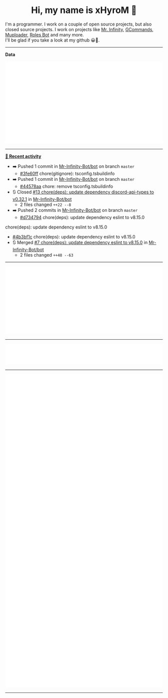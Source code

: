 <p align="center">
    <!-- <img src="https://avatars.githubusercontent.com/u/56601352" width="192" alt="hyro's pfp" /> -->
    <h1 align="center">Hi, my name is xHyroM 👋</h1>
</p>

I'm a programmer. I work on a couple of open source projects, but also closed source projects. I work on projects like [Mr. Infinity](https://discord.com/oauth2/authorize?client_id=720321585625694239&scope=bot%20applications.commands&permissions=8&redirect_uri=https://blobs.gq/imanager&prompt=consent&response_type=code), [GCommands](https://github.com/Garlic-Team/GCommands), [Muploader](https://github.com/xHyroM/Muploder), [Roles Bot](https://github.com/xHyroM/roles-bot) and many more.  
I'll be glad if you take a look at my github 😀👀.

___
**Data**

<img src="https://github.com/xHyroM/xHyroM/blob/master/.cache/base.svg">

___

**[📰 Recent activity](https://github.com/xHyroM)**
* ➡️ Pushed 1 commit in [Mr-Infinity-Bot/bot](https://github.com/Mr-Infinity-Bot/bot) on branch `master`
  * [#3fe60ff](https://github.com/Mr-Infinity-Bot/bot/commit/3fe60ff) chore(gitignore): tsconfig.tsbuildinfo
* ➡️ Pushed 1 commit in [Mr-Infinity-Bot/bot](https://github.com/Mr-Infinity-Bot/bot) on branch `master`
  * [#44578aa](https://github.com/Mr-Infinity-Bot/bot/commit/44578aa) chore: remove tsconfig.tsbuildinfo
* 🔃 Closed [#13 chore(deps): update dependency discord-api-types to v0.32.1](https://github.com/Mr-Infinity-Bot/bot/pull/13) in [Mr-Infinity-Bot/bot](https://github.com/Mr-Infinity-Bot/bot)
  * 2 files changed `++22 --8`
* ➡️ Pushed 2 commits in [Mr-Infinity-Bot/bot](https://github.com/Mr-Infinity-Bot/bot) on branch `master`
  * [#d734794](https://github.com/Mr-Infinity-Bot/bot/commit/d734794) chore(deps): update dependency eslint to v8.15.0

chore(deps): update dependency eslint to v8.15.0
  * [#4b3bf1c](https://github.com/Mr-Infinity-Bot/bot/commit/4b3bf1c) chore(deps): update dependency eslint to v8.15.0
* 🔃 Merged [#7 chore(deps): update dependency eslint to v8.15.0](https://github.com/Mr-Infinity-Bot/bot/pull/7) in [Mr-Infinity-Bot/bot](https://github.com/Mr-Infinity-Bot/bot)
  * 2 files changed `++48 --63`


___

<img src="https://github.com/xHyroM/xHyroM/blob/master/.cache/isocalendar.svg">

___

<img src="https://github.com/xHyroM/xHyroM/blob/master/.cache/languages.svg">

___

<img src="https://github.com/xHyroM/xHyroM/blob/master/.cache/achievements.svg">

___
